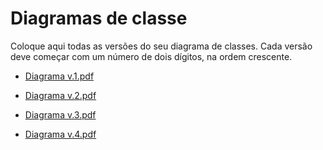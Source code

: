 # Diagramas de classe
Coloque aqui todas as versões do seu diagrama de classes. Cada versão deve começar com um número de dois dígitos, na ordem crescente.

* [Diagrama v.1.pdf](https://github.com/pucmg-aulas/projeto01-turmag1-fans-do-chico-moedas/files/14970251/Diagrama.v.1.pdf)

* [Diagrama v.2.pdf](https://github.com/pucmg-aulas/projeto01-turmag1-fans-do-chico-moedas/files/14977045/Diagrama.v.2.pdf)

* [Diagrama v.3.pdf](https://github.com/pucmg-aulas/projeto01-turmag1-fans-do-chico-moedas/files/15063107/Diagrama.v.3.pdf)

* [Diagrama v.4.pdf](https://github.com/pucmg-aulas/projeto01-turmag1-fans-do-chico-moedas/files/15148795/Diagrama.v.4.pdf)

